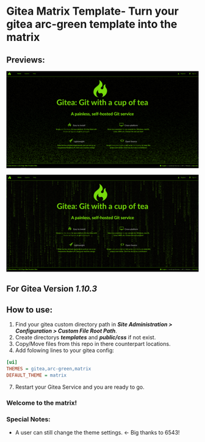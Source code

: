 # Gitea Matrix Template- Turn your gitea arc-green template into the matrix
## Previews:

![preview 1](matrix-preview.png "Preview")

![preview 2](matrix-preview-2.png "Preview")

## For Gitea Version ***1.10.3***

## How to use:
1. Find your gitea custom directory path in ***Site Administration > Configuration > Custom File Root Path***.
2. Create directorys ***templates*** and ***public/css*** if not exist.
3. Copy/Move files from this repo in there counterpart locations.
4. Add folowing lines to your gitea config:
```ini
[ui]
THEMES = gitea,arc-green,matrix
DEFAULT_THEME = matrix
```
7. Restart your Gitea Service and you are ready to go.
### Welcome to the matrix!

### Special Notes:
 - A user can still change the theme settings. <- Big thanks to 6543!
 
